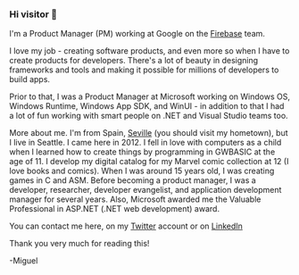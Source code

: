 ### Hi visitor 👋

I'm a Product Manager (PM) working at Google on the [Firebase](https://firebase.google.com/) team.

I love my job - creating software products, and even more so when I have to create products for developers. There's a lot of beauty in designing frameworks and tools and making it possible for millions of developers to build apps.

Prior to that, I was a Product Manager at Microsoft working on Windows OS, Windows Runtime, Windows App SDK, and WinUI - in addition to that I had a lot of fun working with smart people on .NET and Visual Studio teams too.

More about me. I'm from Spain, [Seville](https://en.wikipedia.org/wiki/Seville) (you should visit my hometown), but I live in Seattle. I came here in 2012. I fell in love with computers as a child when I learned how to create things by programming in GWBASIC at the age of 11. I develop my digital catalog for my Marvel comic collection at 12 (I love books and comics). When I was around 15 years old, I was creating games in C and ASM. Before becoming a product manager, I was a developer, researcher, developer evangelist, and application development manager for several years. Also, Microsoft awarded me the Valuable Professional in ASP.NET (.NET web development) award.


You can contact me here, on my [Twitter](https://twitter.com/marbtweeting) account or on [LinkedIn](https://www.linkedin.com/in/miguelrb/)

Thank you very much for reading this!

-Miguel


